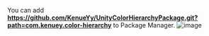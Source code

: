 You can add **https://github.com/KenueYy/UnityColorHierarchyPackage.git?path=com.kenuey.color-hierarchy** to Package Manager.
![image](https://user-images.githubusercontent.com/60284616/208508736-d7fbb462-be9e-47b4-a7fa-b6ad9cc822f5.png)
